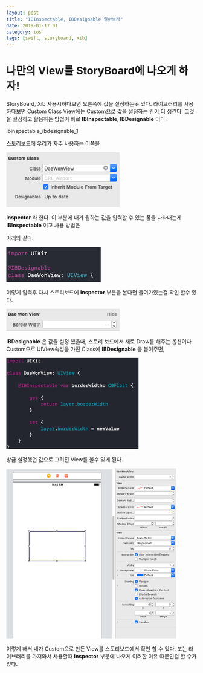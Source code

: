 ```yaml
---
layout: post
title: "IBInspectable, IBDesignable 알아보자"
date: 2019-01-17 01
category: ios
tags: [swift, storyboard, xib]
---
```




# 나만의 View를 StoryBoard에 나오게 하자!

<!-- more -->

StoryBoard, Xib 사용시하다보면 오른쪽에 값을 설정하는곳 있다. 라이브러리를 사용하다보면 Custom Class View에는 Custom으로 값을 설정하는 칸이 더 생긴다. 그것을 설정하고 활용하는 방법이 바로 **IBInspectable, IBDesignable** 이다.

ibinspectable_ibdesignable_1

스토리보드에 우리가 자주 사용하는 이쪽을 

<img src="/images/ios/ibinspectable_ibdesignable_1.png" style="width:300px;">

**inspector** 라 한다. 이 부분에 내가 원하는 값을 입력할 수 있는 폼을 나타내는게  **IBInspectable** 이고 사용 방법은 

아래와 같다.

<img src="/images/ios/ibinspectable_ibdesignable_2.png" style="width:250px;">

이렇게 입력후 다시 스토리보드에 **inspector** 부분을 본다면 들어가있는걸 확인 할수 있다.

<img src="/images/ios/ibinspectable_ibdesignable_3.png" style="width:300px;">



 **IBDesignable** 은 값을 설정 했을때, 스토리 보드에서 새로 Draw를 해주는 옵션이다. Custom으로 UIView속성을 가진 Class에 **IBDesignable** 을 붙여주면,

<img src="/images/ios/ibinspectable_ibdesignable_4.png" style="width:350px;">



방금 설정했던 값으로 그려진 View를 볼수 있게 된다.

<img src="/images/ios/ibinspectable_ibdesignable_5.png" style="width:450px;">



이렇게 해서 내가 Custom으로 만든 View를 스토리보드에서 확인 할 수 있다. 또는 라이브러리를 가져와서 사용할때 **inspector** 부분에 나오게 이러한 이유 때문인걸 할 수가 있다.